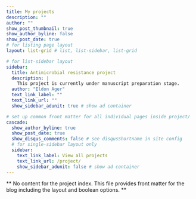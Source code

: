 ```yaml
---
title: My projects
description: ""
author: ""
show_post_thumbnail: true
show_author_byline: false
show_post_date: true
# for listing page layout
layout: list-grid # list, list-sidebar, list-grid

# for list-sidebar layout
sidebar: 
  title: Antimicrobial resistance project
  description: |
    This project is currently under manuscript preparation stage.
  author: "Eldon Ager"
  text_link_label: ""
  text_link_url: ""
  show_sidebar_adunit: true # show ad container

# set up common front matter for all individual pages inside project/
cascade:    
  show_author_byline: true
  show_post_date: true
  show_disqus_comments: false # see disqusShortname in site config
  # for single-sidebar layout only
  sidebar:
    text_link_label: View all projects
    text_link_url: /project/
    show_sidebar_adunit: false # show ad container
---
```


** No content for the project index. This file provides front matter for the blog including the layout and boolean options. **
